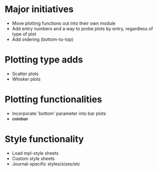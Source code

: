 # Major initiatives
* Move plotting functions out into their own module
* Add entry numbers and a way to probe plots by entry, regardless of type of plot
* Add ordering (bottom-to-top)

# Plotting type adds
* Scatter plots
* Whisker plots

# Plotting functionalities
* Incorporate 'bottom' parameter into bar plots
* ~~colobar~~

# Style functionality
* Load mpl-style sheets
* Custom style sheets
* Journal-specific styles/sizes/etc
